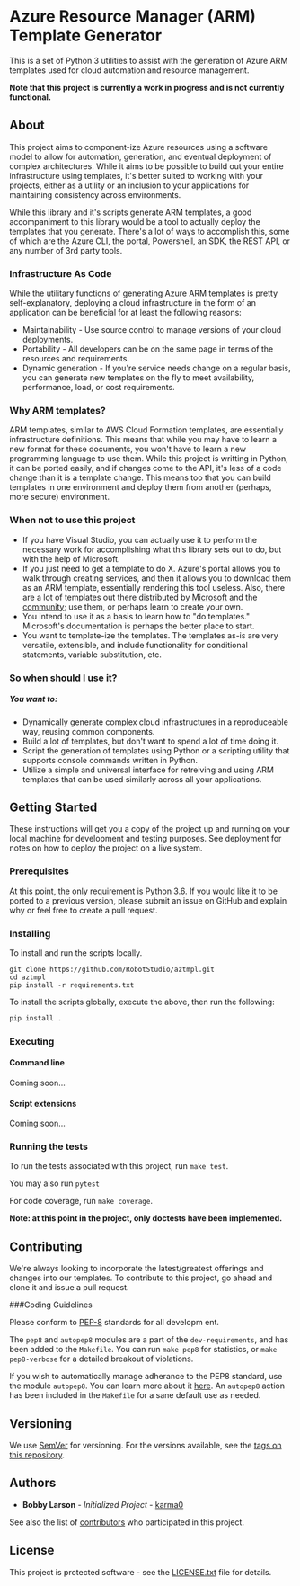 # Azure Resource Manager (ARM) Template Generator

This is a set of Python 3 utilities to assist with the generation of Azure ARM templates used for cloud automation and resource management.

**Note that this project is currently a work in progress and is not currently functional.**

## About

This project aims to component-ize Azure resources using a software model to allow for automation, generation, and eventual deployment of complex architectures.  While it aims to be possible to build out your entire infrastructure using templates, it's better suited to working with your projects, either as a utility or an inclusion to your applications for maintaining consistency across environments.

While this library and it's scripts generate ARM templates, a good accompaniment to this library would be a tool to actually deploy the templates that you generate.  There's a lot of ways to accomplish this, some of which are the Azure CLI, the portal, Powershell, an SDK, the REST API, or any number of 3rd party tools.

### Infrastructure As Code

While the utilitary functions of generating Azure ARM templates is pretty self-explanatory, deploying a cloud infrastructure in the form of an application can be beneficial for at least the following reasons:
* Maintainability - Use source control to manage versions of your cloud deployments.
* Portability - All developers can be on the same page in terms of the resources and requirements.
* Dynamic generation - If you're service needs change on a regular basis, you can generate new templates on the fly to meet availability, performance, load, or cost requirements.

### Why ARM templates?

ARM templates, similar to AWS Cloud Formation templates, are essentially infrastructure definitions.  This means that while you may have to learn a new format for these documents, you won't have to learn a new programming language to use them.  While this project is writting in Python, it can be ported easily, and if changes come to the API, it's less of a code change than it is a template change.  This means too that you can build templates in one environment and deploy them from another (perhaps, more secure) environment.

### When not to use this project

* If you have Visual Studio, you can actually use it to perform the necessary work for accomplishing what this library sets out to do, but with the help of Microsoft.
* If you just need to get a template to do X.  Azure's portal allows you to walk through creating services, and then it allows you to download them as an ARM template, essentially rendering this tool useless.  Also, there are a lot of templates out there distributed by [Microsoft](https://github.com/Azure/azure-quickstart-templates) and the [community](https://github.com/Azure/AzureStack-QuickStart-Templates); use them, or perhaps learn to create your own.
* You intend to use it as a basis to learn how to "do templates."  Microsoft's documentation is perhaps the better place to start.
* You want to template-ize the templates.  The templates as-is are very versatile, extensible, and include functionality for conditional statements, variable substitution, etc.

### So when **should** I use it?

##### You want to:
* Dynamically generate complex cloud infrastructures in a reproduceable way, reusing common components.
* Build a lot of templates, but don't want to spend a lot of time doing it.
* Script the generation of templates using Python or a scripting utility that supports console commands written in Python.
* Utilize a simple and universal interface for retreiving and using ARM templates that can be used similarly across all your applications.

## Getting Started

These instructions will get you a copy of the project up and running on your local machine for development and testing purposes. See deployment for notes on how to deploy the project on a live system.

### Prerequisites

At this point, the only requirement is Python 3.6.  If you would like it to be ported to a previous version, please submit an issue on GitHub and explain why or feel free to create a pull request.

### Installing

To install and run the scripts locally.
```
git clone https://github.com/RobotStudio/aztmpl.git
cd aztmpl
pip install -r requirements.txt
```

To install the scripts globally, execute the above, then run the following:
```bash
pip install .
```

### Executing

#### Command line
Coming soon...

#### Script extensions
Coming soon...

### Running the tests

To run the tests associated with this project, run `make test`.

You may also run `pytest`

For code coverage, run `make coverage`.

**Note: at this point in the project, only doctests have been implemented.**

## Contributing

We're always looking to incorporate the latest/greatest offerings and changes into our templates.  To contribute to this project, go ahead and clone it and issue a pull request.

###Coding Guidelines

Please conform to [PEP-8](https://www.python.org/dev/peps/pep-0008/) standards for all developm
ent.

The `pep8` and `autopep8` modules are a part of the `dev-requirements`, and has been added to the `Makefile`.  You can run `make pep8` for statistics, or `make pep8-verbose` for a detailed breakout of violations.

If you wish to automatically manage adherance to the PEP8 standard, use the module `autopep8`.  You can learn more about it [here](https://pypi.python.org/pypi/autopep8).  An `autopep8` action has been included in the `Makefile` for a sane default use as needed.


## Versioning

We use [SemVer](http://semver.org/) for versioning. For the versions available, see the [tags on this repository](https://github.com/RobotStudio/aztmpl/tags).

## Authors

* **Bobby Larson** - *Initialized Project* - [karma0](https://github.com/karma0)

See also the list of [contributors](CONTRIBUTORS.md) who participated in this project.

## License

This project is protected software - see the [LICENSE.txt](LICENSE.txt) file for details.

